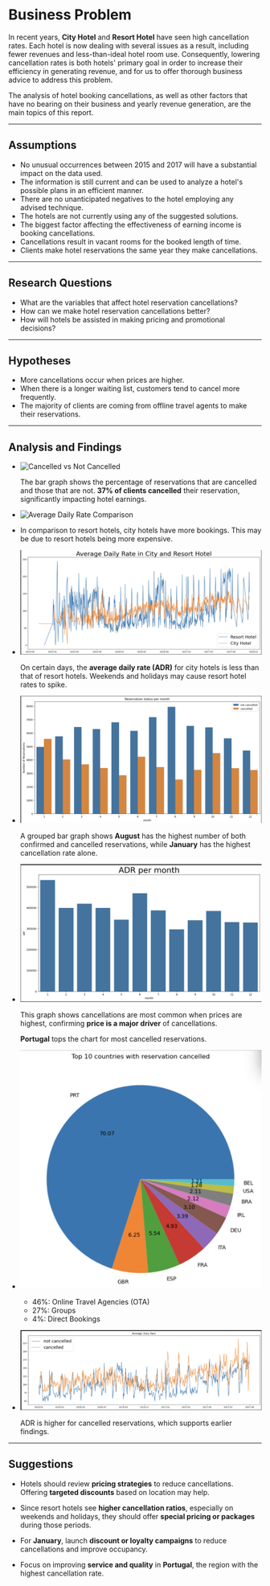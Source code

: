 # Business Problem

In recent years, **City Hotel** and **Resort Hotel** have seen high cancellation rates. Each hotel is now dealing with several issues as a result, including fewer revenues and less-than-ideal hotel room use. Consequently, lowering cancellation rates is both hotels' primary goal in order to increase their efficiency in generating revenue, and for us to offer thorough business advice to address this problem.

The analysis of hotel booking cancellations, as well as other factors that have no bearing on their business and yearly revenue generation, are the main topics of this report.

---

## Assumptions

- No unusual occurrences between 2015 and 2017 will have a substantial impact on the data used.  
- The information is still current and can be used to analyze a hotel's possible plans in an efficient manner.  
- There are no unanticipated negatives to the hotel employing any advised technique.  
- The hotels are not currently using any of the suggested solutions.  
- The biggest factor affecting the effectiveness of earning income is booking cancellations.  
- Cancellations result in vacant rooms for the booked length of time.  
- Clients make hotel reservations the same year they make cancellations.

---

## Research Questions

- What are the variables that affect hotel reservation cancellations?  
- How can we make hotel reservation cancellations better?  
- How will hotels be assisted in making pricing and promotional decisions?

---

## Hypotheses

- More cancellations occur when prices are higher.  
- When there is a longer waiting list, customers tend to cancel more frequently.  
- The majority of clients are coming from offline travel agents to make their reservations.

---

## Analysis and Findings

- ![Cancelled vs Not Cancelled](Images/Cancelled_vs_not_cancelled.png)

  The bar graph shows the percentage of reservations that are cancelled and those that are not. **37% of clients cancelled** their reservation, significantly impacting hotel earnings.
  
- ![Average Daily Rate Comparison](images/.png)
  
- In comparison to resort hotels, city hotels have more bookings. This may be due to resort hotels being more expensive.

- ![Average Daily Rate Comparison](images/Average_Daily_Rate.png)

  On certain days, the **average daily rate (ADR)** for city hotels is less than that of resort hotels. Weekends and holidays may cause resort hotel rates to spike.

- ![Monthly Reservation Status](images/Reservation_Status_per_month.png)

  A grouped bar graph shows **August** has the highest number of both confirmed and cancelled reservations, while **January** has the highest cancellation rate alone.

- ![Price vs Cancellation](images/ADR_per_month.png)

  This graph shows cancellations are most common when prices are highest, confirming **price is a major driver** of cancellations.

  **Portugal** tops the chart for most cancelled reservations.

- ![Reservation Source Breakdown](images/Top_10_countries.png)

  - 46%: Online Travel Agencies (OTA)  
  - 27%: Groups  
  - 4%: Direct Bookings

- ![ADR vs Cancellation Status](images/ADR.png)

  ADR is higher for cancelled reservations, which supports earlier findings.

---

## Suggestions

- Hotels should review **pricing strategies** to reduce cancellations. Offering **targeted discounts** based on location may help.

- Since resort hotels see **higher cancellation ratios**, especially on weekends and holidays, they should offer **special pricing or packages** during those periods.

- For **January**, launch **discount or loyalty campaigns** to reduce cancellations and improve occupancy.

- Focus on improving **service and quality** in **Portugal**, the region with the highest cancellation rate.
